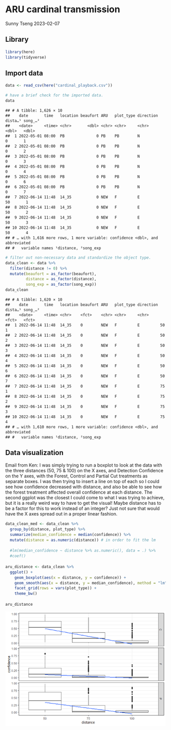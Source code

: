 ARU cardinal transmission
================
Sunny Tseng
2023-02-07

## Library

``` r
library(here)
library(tidyverse)
```

## Import data

``` r
data <- read_csv(here("cardinal_playback.csv"))
```

``` r
# have a brief check for the imported data. 
data
```

    ## # A tibble: 1,626 × 10
    ##    date       time   location beaufort ARU   plot_type direction dista…¹ song_…²
    ##    <date>     <time> <chr>       <dbl> <chr> <chr>     <chr>       <dbl>   <dbl>
    ##  1 2022-05-01 08:00  PB              0 PB    PB        N               0       1
    ##  2 2022-05-01 08:00  PB              0 PB    PB        N               0       2
    ##  3 2022-05-01 08:00  PB              0 PB    PB        N               0       3
    ##  4 2022-05-01 08:00  PB              0 PB    PB        N               0       4
    ##  5 2022-05-01 08:00  PB              0 PB    PB        N               0       6
    ##  6 2022-05-01 08:00  PB              0 PB    PB        N               0       7
    ##  7 2022-06-14 11:48  14_35           0 NEW   F         E              50       1
    ##  8 2022-06-14 11:48  14_35           0 NEW   F         E              50       2
    ##  9 2022-06-14 11:48  14_35           0 NEW   F         E              50       3
    ## 10 2022-06-14 11:48  14_35           0 NEW   F         E              50       4
    ## # … with 1,616 more rows, 1 more variable: confidence <dbl>, and abbreviated
    ## #   variable names ¹​distance, ²​song_exp

``` r
# filter out non-necessary data and standardize the object type.
data_clean <- data %>%
  filter(distance != 0) %>%
  mutate(beaufort = as_factor(beaufort),
         distance = as_factor(distance),
         song_exp = as_factor(song_exp)) 
data_clean
```

    ## # A tibble: 1,620 × 10
    ##    date       time   location beaufort ARU   plot_type direction dista…¹ song_…²
    ##    <date>     <time> <chr>    <fct>    <chr> <chr>     <chr>     <fct>   <fct>  
    ##  1 2022-06-14 11:48  14_35    0        NEW   F         E         50      1      
    ##  2 2022-06-14 11:48  14_35    0        NEW   F         E         50      2      
    ##  3 2022-06-14 11:48  14_35    0        NEW   F         E         50      3      
    ##  4 2022-06-14 11:48  14_35    0        NEW   F         E         50      4      
    ##  5 2022-06-14 11:48  14_35    0        NEW   F         E         50      6      
    ##  6 2022-06-14 11:48  14_35    0        NEW   F         E         50      7      
    ##  7 2022-06-14 11:48  14_35    0        NEW   F         E         75      1      
    ##  8 2022-06-14 11:48  14_35    0        NEW   F         E         75      2      
    ##  9 2022-06-14 11:48  14_35    0        NEW   F         E         75      3      
    ## 10 2022-06-14 11:48  14_35    0        NEW   F         E         75      4      
    ## # … with 1,610 more rows, 1 more variable: confidence <dbl>, and abbreviated
    ## #   variable names ¹​distance, ²​song_exp

## Data visualization

Email from Ken: I was simply trying to run a boxplot to look at the data
with the three distances (50, 75 & 100) on the X axes, and Detection
Confidence on the Y axes, with the Forest, Control and Partial Cut
treatments as separate boxes. I was then trying to insert a line on top
of each so I could see how confidence decreased with distance, and also
be able to see how the forest treatment affected overall confidence at
each distance. The second ggplot was the closest I could come to what I
was trying to achieve, but it is a really weird way to have to get the
visual! Maybe distance has to be a factor for this to work instead of an
integer? Just not sure that would have the X axes spread out in a proper
linear fashion.

``` r
data_clean_med <- data_clean %>% 
  group_by(distance, plot_type) %>%
  summarize(median_confidence = median(confidence)) %>%
  mutate(distance = as.numeric(distance)) # in order to fit the lm
  
  #lm(median_confidence ~ distance %>% as.numeric(), data = .) %>%
  #coef()

aru_distance <- data_clean %>%
  ggplot() +
    geom_boxplot(aes(x = distance, y = confidence)) +
    geom_smooth(aes(x = distance, y = median_confidence), method = "lm", se = FALSE, data = data_clean_med) +
    facet_grid(rows = vars(plot_type)) +
    theme_bw()
    
aru_distance
```

![](aru_transmission_files/figure-gfm/unnamed-chunk-5-1.png)<!-- -->
